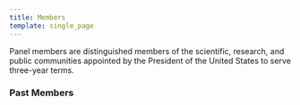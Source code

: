 ```yaml
---
title: Members
template: single_page
---
```

Panel members are distinguished members of the scientific, research, and public communities appointed by the President of the United States to serve three-year terms.

<ul class="staff-list">
<single-staff-list-entry
		source="dr._elizabeth_jaffee_headshot-squarecrop.jpg"
		alt="Dr. Elizabeth M. Jaffee"
		title="PCP Chair"
		url="/members/jaffee">
</single-staff-list-entry>
<single-staff-list-entry
		source="bergerm_headshot-squarecrop_2_0.png"
		alt="Dr. Mitchel S. Berger"
		title="PCP Member"
		url="/members/berger">
</single-staff-list-entry>
<single-staff-list-entry
		source="dr._brown-squarecrop.png"
		alt="Dr. Carol L. Brown"
		title="PCP Member"
		url="/members/brown">
</single-staff-list-entry>
</ul>

<h3>Past Members</h3>
<div>
<responsive-image
	sourcedesktop="pastmembers-desktop_8-1.png"
	sourcemobile="pastmembers-smartphone_8-1.png"
	alt="List of Past Members.">
</responsive-image>
</div>

